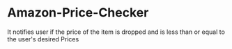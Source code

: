 # Amazon-Price-Checker
 It notifies user if the price of the item is dropped and is less than or equal to the user's desired Prices
